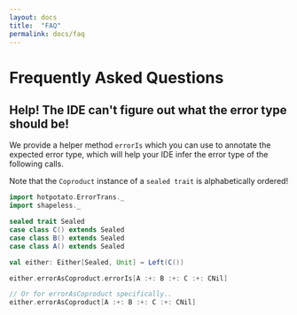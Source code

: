 ```yaml
---
layout: docs
title:  "FAQ"
permalink: docs/faq
---
```


# Frequently Asked Questions

## Help! The IDE can't figure out what the error type should be!

We provide a helper method `errorIs` which you can use to annotate
the expected error type, which will help your IDE infer the error type of the
following calls.

Note that the `Coproduct` instance of a `sealed trait` is alphabetically ordered!
```scala mdoc:invisible
import hotpotato.ErrorTrans._
import shapeless._
```

```scala mdoc:silent
sealed trait Sealed
case class C() extends Sealed
case class B() extends Sealed
case class A() extends Sealed
```
```scala mdoc
val either: Either[Sealed, Unit] = Left(C())

either.errorAsCoproduct.errorIs[A :+: B :+: C :+: CNil]

// Or for errorAsCoproduct specifically..
either.errorAsCoproduct[A :+: B :+: C :+: CNil]
```

